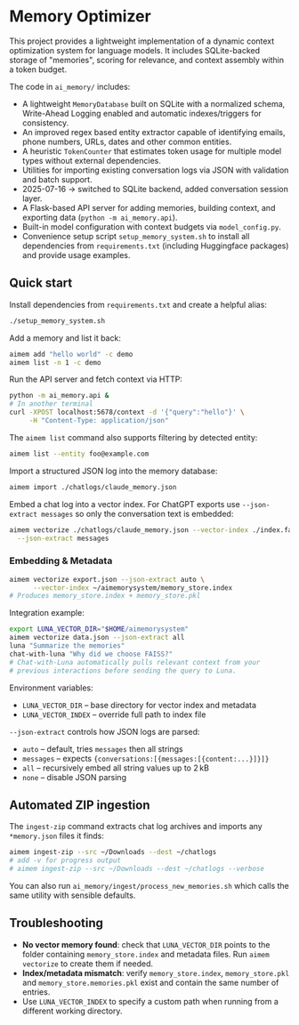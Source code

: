 # Memory Optimizer

This project provides a lightweight implementation of a dynamic context
optimization system for language models.  It includes SQLite-backed storage of
"memories", scoring for relevance, and context assembly within a token budget.

The code in `ai_memory/` includes:

* A lightweight `MemoryDatabase` built on SQLite with a normalized schema,
  Write-Ahead Logging enabled and automatic indexes/triggers for consistency.
* An improved regex based entity extractor capable of identifying emails,
  phone numbers, URLs, dates and other common entities.
* A heuristic `TokenCounter` that estimates token usage for multiple model
  types without external dependencies.
* Utilities for importing existing conversation logs via JSON with validation
  and batch support.
* 2025-07-16 → switched to SQLite backend, added conversation session layer.
* A Flask-based API server for adding memories, building context, and exporting
  data (`python -m ai_memory.api`).
* Built-in model configuration with context budgets via `model_config.py`.
* Convenience setup script `setup_memory_system.sh` to install all
  dependencies from `requirements.txt` (including Huggingface packages) and
  provide usage examples.

## Quick start

Install dependencies from `requirements.txt` and create a helpful alias:

```bash
./setup_memory_system.sh
```

Add a memory and list it back:

```bash
aimem add "hello world" -c demo
aimem list -n 1 -c demo
```

Run the API server and fetch context via HTTP:

```bash
python -m ai_memory.api &
# In another terminal
curl -XPOST localhost:5678/context -d '{"query":"hello"}' \
     -H "Content-Type: application/json"
```

The `aimem list` command also supports filtering by detected entity:

```bash
aimem list --entity foo@example.com
```

Import a structured JSON log into the memory database:

```bash
aimem import ./chatlogs/claude_memory.json
```

Embed a chat log into a vector index. For ChatGPT exports use
`--json-extract messages` so only the conversation text is embedded:

```bash
aimem vectorize ./chatlogs/claude_memory.json --vector-index ./index.faiss \
  --json-extract messages
```

### Embedding & Metadata

```bash
aimem vectorize export.json --json-extract auto \
      --vector-index ~/aimemorysystem/memory_store.index
# Produces memory_store.index + memory_store.pkl
```

Integration example:

```bash
export LUNA_VECTOR_DIR="$HOME/aimemorysystem"
aimem vectorize data.json --json-extract all
luna "Summarize the memories"
chat-with-luna "Why did we choose FAISS?"
# Chat-with-Luna automatically pulls relevant context from your
# previous interactions before sending the query to Luna.
```

Environment variables:

- `LUNA_VECTOR_DIR` – base directory for vector index and metadata
- `LUNA_VECTOR_INDEX` – override full path to index file

`--json-extract` controls how JSON logs are parsed:

* `auto` – default, tries `messages` then all strings
* `messages` – expects `{conversations:[{messages:[{content:...}]}]}`
* `all` – recursively embed all string values up to 2 kB
* `none` – disable JSON parsing

## Automated ZIP ingestion

The `ingest-zip` command extracts chat log archives and imports any `*memory.json` files it finds:

```bash
aimem ingest-zip --src ~/Downloads --dest ~/chatlogs
# add -v for progress output
# aimem ingest-zip --src ~/Downloads --dest ~/chatlogs --verbose
```

You can also run `ai_memory/ingest/process_new_memories.sh` which calls the same
utility with sensible defaults.

## Troubleshooting

* **No vector memory found**: check that `LUNA_VECTOR_DIR` points to the folder
  containing `memory_store.index` and metadata files. Run `aimem vectorize` to
  create them if needed.
* **Index/metadata mismatch**: verify `memory_store.index`, `memory_store.pkl`
  and `memory_store.memories.pkl` exist and contain the same number of entries.
* Use `LUNA_VECTOR_INDEX` to specify a custom path when running from a different
  working directory.
